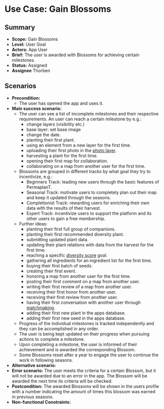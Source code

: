 # Use Case: Gain Blossoms

## Summary

- **Scope:** Gain Blossoms
- **Level:** User Goal
- **Actors:** App User
- **Brief:** The user is awarded with Blossoms for achieving certain milestones.
- **Status:** Assigned
- **Assignee** Thorben

## Scenarios

- **Precondition:**
  - The user has opened the app and uses it.
- **Main success scenario:**
  - The user can see a list of incomplete milestones and their respective requirements. An user can reach a certain milestone by e.g.:
    - change layers (visibility etc.)
    - base layer: set base image
    - change the date.
    - planting their first plant.
    - using an element from a new layer for the first time.
    - uploading their first photo in the [photo layer](../current/photo_layer.md).
    - harvesting a plant for the first time.
    - opening their first map for collaboration.
    - collaborating on a map from another user for the first time.
  - Blossoms are grouped in different tracks by what goal they try to incentivize, e.g.:
    - Beginners Track: leading new users through the basic features of PermaplanT.
    - Seasonal Track: motivate users to completely plan out their map and keep it updated through the seasons.
    - Completionist Track: rewarding users for enriching their own data with the results of their harvest.
    - Expert Track: incentivize users to support the platform and its other users to gain a free membership.
  - Further ideas:
    - planting their first full group of companions.
    - planting their first recommended diversity plant.
    - submitting updated plant data.
    - updating their plant relations with data from the harvest for the first time.
    - reaching a specific [diversity score](../assigned/diversity_score.md) goal.
    - gathering all ingredients for an ingredient list for the first time.
    - buying their first batch of seeds.
    - creating their first event.
    - honoring a map from another user for the first time.
    - posting their first comment on a map from another user.
    - writing their first review of a map from another user.
    - receiving their first honor from another user.
    - receiving their first review from another user.
    - having their first conversation with another user through [matchmaking](../assigned/matchmaking.md).
    - adding their first new plant in the apps database.
    - adding their first new seed in the apps database.
  - Progress of the individual milestones is tracked independently and they can be accomplished in any order.
  - The user is being kept updated on their progress when pursuing actions to complete a milestone.
  - Upon completing a milestone, the user is informed of their achievement and is awarded the corresponding Blossom.
  - Some Blossoms reset after a year to engage the user to continue the work in following seasons.
- **Alternative scenario:**
- **Error scenario:**
  The user meets the criteria for a certain Blossom, but it will not be awarded due to an error in the app.
  The Blossom will be awarded the next time its criteria will be checked.
- **Postcondition:**
  The awarded Blossoms will be shown in the users profile with a number indicating the amount of times this blossom was earned in previous seasons.
- **Non-functional Constraints:**
